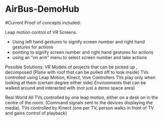 # AirBus-DemoHub

#Current Proof of concepts included:

Leap motion control of VR Screens.
- Using left hand gestures to signify screen number and right hand gestures for actions
- pointing to signify screen number and right hand gestures for actions
- using an "on arm" menu to select screen number and take actions

Possible Solutions:
VR
Models of projects that can be picked up , decomposed (Plane with roof that can be pulled off to look inside)
TVs controlled using Leap Motion, Kinect, Vive Controllers
TVs play only when looking at them (certain degree either side)
Environments that can be walked around and interacted with (not just a demo space area)

Real World
All TVs controlled by one leap motion, either on a desk on in the centre of the room. (Command signals sent to the devices displaying the media).
TVs controlled by Kinect (one per TV, person walks in front of TV and gains control of playback)
